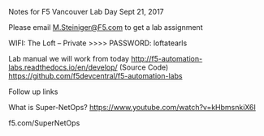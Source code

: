 Notes for F5 Vancouver Lab Day
Sept 21, 2017

Please email M.Steiniger@F5.com to get a lab assignment

WIFI: The Loft – Private >>>> PASSWORD: loftatearls


Lab manual we will work from today
http://f5-automation-labs.readthedocs.io/en/develop/
(Source Code)
https://github.com/f5devcentral/f5-automation-labs

Follow up links

What is Super-NetOps?
https://www.youtube.com/watch?v=kHbmsnkiX6I

f5.com/SuperNetOps
